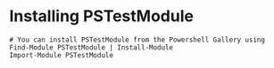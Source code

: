 # Installing PSTestModule

    # You can install PSTestModule from the Powershell Gallery using
    Find-Module PSTestModule | Install-Module
    Import-Module PSTestModule
